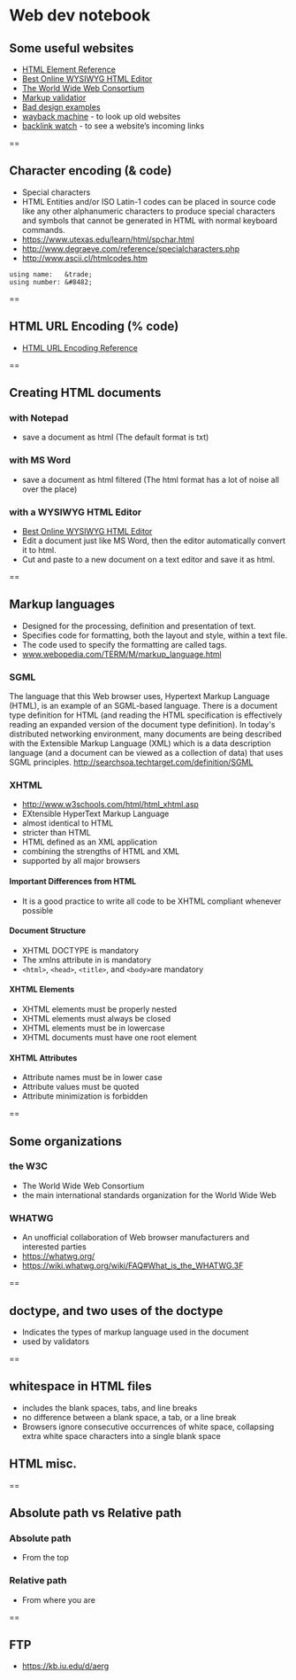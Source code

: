 # Web dev notebook

## Some useful websites
- [HTML Element Reference](http://www.w3schools.com/tags/default.asp)
- [Best Online WYSIWYG HTML Editor](http://bestonlinehtmleditor.com/)
- [The World Wide Web Consortium](W3C.org)
- [Markup validatior](http://validator.w3.org/)
- [Bad design examples](wepagesthatsuck.com)
- [wayback machine](http://archive.org/web/) - to look up old websites
- [backlink watch](http://backlinkwatch.com/) - to see a website’s incoming links

==

## Character encoding (& code)
- Special characters
- HTML Entities and/or ISO Latin-1 codes can be placed in source code like any other alphanumeric characters to produce special characters and symbols that cannot be generated in HTML with normal keyboard commands.
- https://www.utexas.edu/learn/html/spchar.html
- http://www.degraeve.com/reference/specialcharacters.php
- http://www.ascii.cl/htmlcodes.htm

```
using name:   &trade;
using number: &#8482;
```

==

## HTML URL Encoding (% code)
- [HTML URL Encoding Reference ](http://www.w3schools.com/tags/ref_urlencode.asp)

==

## Creating HTML documents
### with Notepad
- save a document as html (The default format is txt)

### with MS Word
- save a document as html filtered (The html format has a lot of noise all over the place)

### with a WYSIWYG HTML Editor
- [Best Online WYSIWYG HTML Editor](http://bestonlinehtmleditor.com/)
- Edit a document just like MS Word, then the editor automatically convert it to html.
- Cut and paste to a new document on a text editor and save it as html.

==

## Markup languages
- Designed for the processing, definition and presentation of text.
- Specifies code for formatting, both the layout and style, within a text file.
- The code used to specify the formatting are called tags.
- www.webopedia.com/TERM/M/markup_language.html

### SGML
The language that this Web browser uses, Hypertext Markup Language (HTML), is an example of an SGML-based language. There is a document type definition for HTML (and reading the HTML specification is effectively reading an expanded version of the document type definition). In today's distributed networking environment, many documents are being described with the Extensible Markup Language (XML) which is a data description language (and a document can be viewed as a collection of data) that uses SGML principles.
http://searchsoa.techtarget.com/definition/SGML

### XHTML
- http://www.w3schools.com/html/html_xhtml.asp
- EXtensible HyperText Markup Language
- almost identical to HTML
- stricter than HTML
- HTML defined as an XML application
- combining the strengths of HTML and XML
- supported by all major browsers

#### Important Differences from HTML
- It is a good practice to write all code to be XHTML compliant whenever possible

#### Document Structure
- XHTML DOCTYPE is mandatory
- The xmlns attribute in <html> is mandatory
- `<html>`, `<head>`, `<title>`, and `<body>`are mandatory

#### XHTML Elements
- XHTML elements must be properly nested
- XHTML elements must always be closed
- XHTML elements must be in lowercase
- XHTML documents must have one root element

#### XHTML Attributes
- Attribute names must be in lower case
- Attribute values must be quoted
- Attribute minimization is forbidden

==

## Some organizations
### the W3C
- The World Wide Web Consortium
- the main international standards organization for the World Wide Web 

### WHATWG
- An unofficial collaboration of Web browser manufacturers and interested parties
- https://whatwg.org/
- https://wiki.whatwg.org/wiki/FAQ#What_is_the_WHATWG.3F

==

## doctype, and two uses of the doctype
- Indicates the types of markup language used in the document
- used by validators

==

## whitespace in HTML files
- includes the blank spaces, tabs, and line breaks
- no difference between a blank space, a tab, or a line break
- Browsers ignore consecutive occurrences of white space, collapsing extra white space characters into a single blank space
## HTML misc.

==

## Absolute path vs Relative path
### Absolute path
- From the top

### Relative path
- From where you are

==

## FTP
- https://kb.iu.edu/d/aerg
